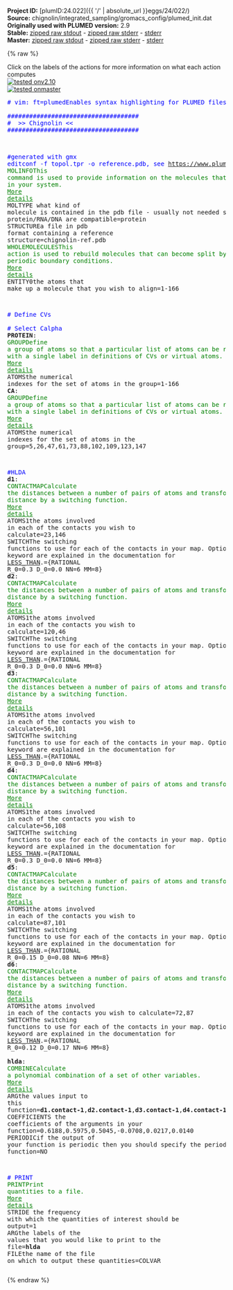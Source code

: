 **Project ID:** [plumID:24.022]({{ '/' | absolute_url }}eggs/24/022/)  
**Source:** chignolin/integrated_sampling/gromacs_config/plumed_init.dat  
**Originally used with PLUMED version:** 2.9  
**Stable:** [zipped raw stdout](plumed_init.dat.plumed.stdout.txt.zip) - [zipped raw stderr](plumed_init.dat.plumed.stderr.txt.zip) - [stderr](plumed_init.dat.plumed.stderr)  
**Master:** [zipped raw stdout](plumed_init.dat.plumed_master.stdout.txt.zip) - [zipped raw stderr](plumed_init.dat.plumed_master.stderr.txt.zip) - [stderr](plumed_init.dat.plumed_master.stderr)  

{% raw %}
<div class="plumedpreheader">
<div class="headerInfo" id="value_details_data/chignolin/integrated_sampling/gromacs_config/plumed_init.dat"> Click on the labels of the actions for more information on what each action computes </div>
<div class="containerBadge">
<div class="headerBadge"><a href="plumed_init.dat.plumed.stderr"><img src="https://img.shields.io/badge/v2.10-passing-green.svg" alt="tested onv2.10" /></a></div>
<div class="headerBadge"><a href="plumed_init.dat.plumed_master.stderr"><img src="https://img.shields.io/badge/master-passing-green.svg" alt="tested onmaster" /></a></div>
</div>
</div>
<pre class="plumedlisting">
<span class="plumedtooltip" style="color:blue"># vim: ft=plumed<span class="right">Enables syntax highlighting for PLUMED files in vim. See <a href="https://www.plumed.org/doc-master/user-doc/html/vim">here for more details. </a><i></i></span></span>
<br/><span style="color:blue" class="comment">####################################</span>
<span style="color:blue" class="comment">#  &gt;&gt; Chignolin &lt;&lt;</span>
<span style="color:blue" class="comment">####################################</span>

<br/><span style="color:blue" class="comment">#generated with gmx editconf -f topol.tpr -o reference.pdb, see https://www.plumed.org/doc-v2.7/user-doc/html/_m_o_l_i_n_f_o.html</span>
<span class="plumedtooltip" style="color:green">MOLINFO<span class="right">This command is used to provide information on the molecules that are present in your system. <a href="https://www.plumed.org/doc-master/user-doc/html/MOLINFO" style="color:green">More details</a><i></i></span></span> <span class="plumedtooltip">MOLTYPE<span class="right"> what kind of molecule is contained in the pdb file - usually not needed since protein/RNA/DNA are compatible<i></i></span></span>=protein <span class="plumedtooltip">STRUCTURE<span class="right">a file in pdb format containing a reference structure<i></i></span></span>=chignolin-ref.pdb
<span style="display:none;" id="data/chignolin/integrated_sampling/gromacs_config/plumed_init.dat">The MOLINFO action with label <b></b> calculates something</span><span class="plumedtooltip" style="color:green">WHOLEMOLECULES<span class="right">This action is used to rebuild molecules that can become split by the periodic boundary conditions. <a href="https://www.plumed.org/doc-master/user-doc/html/WHOLEMOLECULES" style="color:green">More details</a><i></i></span></span> <span class="plumedtooltip">ENTITY0<span class="right">the atoms that make up a molecule that you wish to align<i></i></span></span>=1-166

<span style="color:blue" class="comment"># Define CVs</span>
<br/><span style="color:blue" class="comment"># Select Calpha</span>
<b name="data/chignolin/integrated_sampling/gromacs_config/plumed_init.datPROTEIN" onclick='showPath("data/chignolin/integrated_sampling/gromacs_config/plumed_init.dat","data/chignolin/integrated_sampling/gromacs_config/plumed_init.datPROTEIN","data/chignolin/integrated_sampling/gromacs_config/plumed_init.datPROTEIN","brown")'>PROTEIN</b>: <span class="plumedtooltip" style="color:green">GROUP<span class="right">Define a group of atoms so that a particular list of atoms can be referenced with a single label in definitions of CVs or virtual atoms. <a href="https://www.plumed.org/doc-master/user-doc/html/GROUP" style="color:green">More details</a><i></i></span></span> <span class="plumedtooltip">ATOMS<span class="right">the numerical indexes for the set of atoms in the group<i></i></span></span>=1-166
<span style="display:none;" id="data/chignolin/integrated_sampling/gromacs_config/plumed_init.datPROTEIN">The GROUP action with label <b>PROTEIN</b> calculates something</span><b name="data/chignolin/integrated_sampling/gromacs_config/plumed_init.datCA" onclick='showPath("data/chignolin/integrated_sampling/gromacs_config/plumed_init.dat","data/chignolin/integrated_sampling/gromacs_config/plumed_init.datCA","data/chignolin/integrated_sampling/gromacs_config/plumed_init.datCA","brown")'>CA</b>: <span class="plumedtooltip" style="color:green">GROUP<span class="right">Define a group of atoms so that a particular list of atoms can be referenced with a single label in definitions of CVs or virtual atoms. <a href="https://www.plumed.org/doc-master/user-doc/html/GROUP" style="color:green">More details</a><i></i></span></span> <span class="plumedtooltip">ATOMS<span class="right">the numerical indexes for the set of atoms in the group<i></i></span></span>=5,26,47,61,73,88,102,109,123,147

<span style="color:blue" class="comment">#HLDA</span>
<span style="display:none;" id="data/chignolin/integrated_sampling/gromacs_config/plumed_init.datCA">The GROUP action with label <b>CA</b> calculates something</span><b name="data/chignolin/integrated_sampling/gromacs_config/plumed_init.datd1" onclick='showPath("data/chignolin/integrated_sampling/gromacs_config/plumed_init.dat","data/chignolin/integrated_sampling/gromacs_config/plumed_init.datd1","data/chignolin/integrated_sampling/gromacs_config/plumed_init.datd1","brown")'>d1</b>: <span class="plumedtooltip" style="color:green">CONTACTMAP<span class="right">Calculate the distances between a number of pairs of atoms and transform each distance by a switching function. <a href="https://www.plumed.org/doc-master/user-doc/html/CONTACTMAP" style="color:green">More details</a><i></i></span></span> <span class="plumedtooltip">ATOMS1<span class="right">the atoms involved in each of the contacts you wish to calculate<i></i></span></span>=23,146 <span class="plumedtooltip">SWITCH<span class="right">The switching functions to use for each of the contacts in your map. Options for this keyword are explained in the documentation for <a href="https://www.plumed.org/doc-master/user-doc/html/LESS_THAN">LESS_THAN</a>.<i></i></span></span>={RATIONAL R_0=0.3 D_0=0.0 NN=6 MM=8}
<span style="display:none;" id="data/chignolin/integrated_sampling/gromacs_config/plumed_init.datd1">The CONTACTMAP action with label <b>d1</b> calculates the following quantities:<table  align="center" frame="void" width="95%" cellpadding="5%"><tr><td width="5%"><b> Quantity </b>  </td><td><b> Description </b> </td></tr><tr><td width="5%">d1.contact</td><td>By not using SUM or CMDIST each contact will be stored in a component</td></tr><tr><td width="5%">d1.value</td><td>the sum of all the switching function on all the distances</td></tr></table></span><b name="data/chignolin/integrated_sampling/gromacs_config/plumed_init.datd2" onclick='showPath("data/chignolin/integrated_sampling/gromacs_config/plumed_init.dat","data/chignolin/integrated_sampling/gromacs_config/plumed_init.datd2","data/chignolin/integrated_sampling/gromacs_config/plumed_init.datd2","brown")'>d2</b>: <span class="plumedtooltip" style="color:green">CONTACTMAP<span class="right">Calculate the distances between a number of pairs of atoms and transform each distance by a switching function. <a href="https://www.plumed.org/doc-master/user-doc/html/CONTACTMAP" style="color:green">More details</a><i></i></span></span> <span class="plumedtooltip">ATOMS1<span class="right">the atoms involved in each of the contacts you wish to calculate<i></i></span></span>=120,46 <span class="plumedtooltip">SWITCH<span class="right">The switching functions to use for each of the contacts in your map. Options for this keyword are explained in the documentation for <a href="https://www.plumed.org/doc-master/user-doc/html/LESS_THAN">LESS_THAN</a>.<i></i></span></span>={RATIONAL R_0=0.3 D_0=0.0 NN=6 MM=8}
<span style="display:none;" id="data/chignolin/integrated_sampling/gromacs_config/plumed_init.datd2">The CONTACTMAP action with label <b>d2</b> calculates the following quantities:<table  align="center" frame="void" width="95%" cellpadding="5%"><tr><td width="5%"><b> Quantity </b>  </td><td><b> Description </b> </td></tr><tr><td width="5%">d2.contact</td><td>By not using SUM or CMDIST each contact will be stored in a component</td></tr><tr><td width="5%">d2.value</td><td>the sum of all the switching function on all the distances</td></tr></table></span><b name="data/chignolin/integrated_sampling/gromacs_config/plumed_init.datd3" onclick='showPath("data/chignolin/integrated_sampling/gromacs_config/plumed_init.dat","data/chignolin/integrated_sampling/gromacs_config/plumed_init.datd3","data/chignolin/integrated_sampling/gromacs_config/plumed_init.datd3","brown")'>d3</b>: <span class="plumedtooltip" style="color:green">CONTACTMAP<span class="right">Calculate the distances between a number of pairs of atoms and transform each distance by a switching function. <a href="https://www.plumed.org/doc-master/user-doc/html/CONTACTMAP" style="color:green">More details</a><i></i></span></span> <span class="plumedtooltip">ATOMS1<span class="right">the atoms involved in each of the contacts you wish to calculate<i></i></span></span>=56,101 <span class="plumedtooltip">SWITCH<span class="right">The switching functions to use for each of the contacts in your map. Options for this keyword are explained in the documentation for <a href="https://www.plumed.org/doc-master/user-doc/html/LESS_THAN">LESS_THAN</a>.<i></i></span></span>={RATIONAL R_0=0.3 D_0=0.0 NN=6 MM=8}
<span style="display:none;" id="data/chignolin/integrated_sampling/gromacs_config/plumed_init.datd3">The CONTACTMAP action with label <b>d3</b> calculates the following quantities:<table  align="center" frame="void" width="95%" cellpadding="5%"><tr><td width="5%"><b> Quantity </b>  </td><td><b> Description </b> </td></tr><tr><td width="5%">d3.contact</td><td>By not using SUM or CMDIST each contact will be stored in a component</td></tr><tr><td width="5%">d3.value</td><td>the sum of all the switching function on all the distances</td></tr></table></span><b name="data/chignolin/integrated_sampling/gromacs_config/plumed_init.datd4" onclick='showPath("data/chignolin/integrated_sampling/gromacs_config/plumed_init.dat","data/chignolin/integrated_sampling/gromacs_config/plumed_init.datd4","data/chignolin/integrated_sampling/gromacs_config/plumed_init.datd4","brown")'>d4</b>: <span class="plumedtooltip" style="color:green">CONTACTMAP<span class="right">Calculate the distances between a number of pairs of atoms and transform each distance by a switching function. <a href="https://www.plumed.org/doc-master/user-doc/html/CONTACTMAP" style="color:green">More details</a><i></i></span></span> <span class="plumedtooltip">ATOMS1<span class="right">the atoms involved in each of the contacts you wish to calculate<i></i></span></span>=56,108 <span class="plumedtooltip">SWITCH<span class="right">The switching functions to use for each of the contacts in your map. Options for this keyword are explained in the documentation for <a href="https://www.plumed.org/doc-master/user-doc/html/LESS_THAN">LESS_THAN</a>.<i></i></span></span>={RATIONAL R_0=0.3 D_0=0.0 NN=6 MM=8}
<span style="display:none;" id="data/chignolin/integrated_sampling/gromacs_config/plumed_init.datd4">The CONTACTMAP action with label <b>d4</b> calculates the following quantities:<table  align="center" frame="void" width="95%" cellpadding="5%"><tr><td width="5%"><b> Quantity </b>  </td><td><b> Description </b> </td></tr><tr><td width="5%">d4.contact</td><td>By not using SUM or CMDIST each contact will be stored in a component</td></tr><tr><td width="5%">d4.value</td><td>the sum of all the switching function on all the distances</td></tr></table></span><b name="data/chignolin/integrated_sampling/gromacs_config/plumed_init.datd5" onclick='showPath("data/chignolin/integrated_sampling/gromacs_config/plumed_init.dat","data/chignolin/integrated_sampling/gromacs_config/plumed_init.datd5","data/chignolin/integrated_sampling/gromacs_config/plumed_init.datd5","brown")'>d5</b>: <span class="plumedtooltip" style="color:green">CONTACTMAP<span class="right">Calculate the distances between a number of pairs of atoms and transform each distance by a switching function. <a href="https://www.plumed.org/doc-master/user-doc/html/CONTACTMAP" style="color:green">More details</a><i></i></span></span> <span class="plumedtooltip">ATOMS1<span class="right">the atoms involved in each of the contacts you wish to calculate<i></i></span></span>=87,101 <span class="plumedtooltip">SWITCH<span class="right">The switching functions to use for each of the contacts in your map. Options for this keyword are explained in the documentation for <a href="https://www.plumed.org/doc-master/user-doc/html/LESS_THAN">LESS_THAN</a>.<i></i></span></span>={RATIONAL R_0=0.15 D_0=0.08 NN=6 MM=8}
<span style="display:none;" id="data/chignolin/integrated_sampling/gromacs_config/plumed_init.datd5">The CONTACTMAP action with label <b>d5</b> calculates the following quantities:<table  align="center" frame="void" width="95%" cellpadding="5%"><tr><td width="5%"><b> Quantity </b>  </td><td><b> Description </b> </td></tr><tr><td width="5%">d5.contact</td><td>By not using SUM or CMDIST each contact will be stored in a component</td></tr><tr><td width="5%">d5.value</td><td>the sum of all the switching function on all the distances</td></tr></table></span><b name="data/chignolin/integrated_sampling/gromacs_config/plumed_init.datd6" onclick='showPath("data/chignolin/integrated_sampling/gromacs_config/plumed_init.dat","data/chignolin/integrated_sampling/gromacs_config/plumed_init.datd6","data/chignolin/integrated_sampling/gromacs_config/plumed_init.datd6","brown")'>d6</b>: <span class="plumedtooltip" style="color:green">CONTACTMAP<span class="right">Calculate the distances between a number of pairs of atoms and transform each distance by a switching function. <a href="https://www.plumed.org/doc-master/user-doc/html/CONTACTMAP" style="color:green">More details</a><i></i></span></span> <span class="plumedtooltip">ATOMS1<span class="right">the atoms involved in each of the contacts you wish to calculate<i></i></span></span>=72,87 <span class="plumedtooltip">SWITCH<span class="right">The switching functions to use for each of the contacts in your map. Options for this keyword are explained in the documentation for <a href="https://www.plumed.org/doc-master/user-doc/html/LESS_THAN">LESS_THAN</a>.<i></i></span></span>={RATIONAL R_0=0.12 D_0=0.17 NN=6 MM=8}
<br/><span style="display:none;" id="data/chignolin/integrated_sampling/gromacs_config/plumed_init.datd6">The CONTACTMAP action with label <b>d6</b> calculates the following quantities:<table  align="center" frame="void" width="95%" cellpadding="5%"><tr><td width="5%"><b> Quantity </b>  </td><td><b> Description </b> </td></tr><tr><td width="5%">d6.contact</td><td>By not using SUM or CMDIST each contact will be stored in a component</td></tr><tr><td width="5%">d6.value</td><td>the sum of all the switching function on all the distances</td></tr></table></span><b name="data/chignolin/integrated_sampling/gromacs_config/plumed_init.dathlda" onclick='showPath("data/chignolin/integrated_sampling/gromacs_config/plumed_init.dat","data/chignolin/integrated_sampling/gromacs_config/plumed_init.dathlda","data/chignolin/integrated_sampling/gromacs_config/plumed_init.dathlda","brown")'>hlda</b>: <span class="plumedtooltip" style="color:green">COMBINE<span class="right">Calculate a polynomial combination of a set of other variables. <a href="https://www.plumed.org/doc-master/user-doc/html/COMBINE" style="color:green">More details</a><i></i></span></span> <span class="plumedtooltip">ARG<span class="right">the values input to this function<i></i></span></span>=<b name="data/chignolin/integrated_sampling/gromacs_config/plumed_init.datd1">d1.contact-1</b>,<b name="data/chignolin/integrated_sampling/gromacs_config/plumed_init.datd2">d2.contact-1</b>,<b name="data/chignolin/integrated_sampling/gromacs_config/plumed_init.datd3">d3.contact-1</b>,<b name="data/chignolin/integrated_sampling/gromacs_config/plumed_init.datd4">d4.contact-1</b>,<b name="data/chignolin/integrated_sampling/gromacs_config/plumed_init.datd5">d5.contact-1</b>,<b name="data/chignolin/integrated_sampling/gromacs_config/plumed_init.datd6">d6.contact-1</b> <span class="plumedtooltip">COEFFICIENTS<span class="right"> the coefficients of the arguments in your function<i></i></span></span>=0.6188,0.5975,0.5045,-0.0708,0.0217,0.0140 <span class="plumedtooltip">PERIODIC<span class="right">if the output of your function is periodic then you should specify the periodicity of the function<i></i></span></span>=NO




<span style="color:blue" class="comment"># PRINT</span>
<span style="display:none;" id="data/chignolin/integrated_sampling/gromacs_config/plumed_init.dathlda">The COMBINE action with label <b>hlda</b> calculates the following quantities:<table  align="center" frame="void" width="95%" cellpadding="5%"><tr><td width="5%"><b> Quantity </b>  </td><td><b> Description </b> </td></tr><tr><td width="5%">hlda.value</td><td>a linear combination</td></tr></table></span><span class="plumedtooltip" style="color:green">PRINT<span class="right">Print quantities to a file. <a href="https://www.plumed.org/doc-master/user-doc/html/PRINT" style="color:green">More details</a><i></i></span></span> <span class="plumedtooltip">STRIDE<span class="right"> the frequency with which the quantities of interest should be output<i></i></span></span>=1 <span class="plumedtooltip">ARG<span class="right">the labels of the values that you would like to print to the file<i></i></span></span>=<b name="data/chignolin/integrated_sampling/gromacs_config/plumed_init.dathlda">hlda</b> <span class="plumedtooltip">FILE<span class="right">the name of the file on which to output these quantities<i></i></span></span>=COLVAR
</pre>
{% endraw %}
